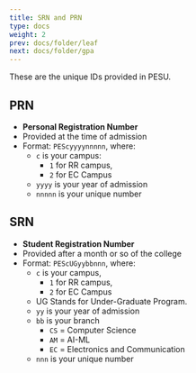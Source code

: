```yaml
---
title: SRN and PRN
type: docs
weight: 2
prev: docs/folder/leaf
next: docs/folder/gpa
---
```


These are the unique IDs provided in PESU.

## PRN

* **Personal Registration Number**
* Provided at the time of admission
* Format: `PEScyyyynnnnn`, where:
    * `c` is your campus: 
        * `1` for RR campus, 
        * `2` for EC Campus
    * `yyyy` is your year of admission
    * `nnnnn` is your unique number


## SRN

* **Student Registration Number**
* Provided after a month or so of the college
* Format: `PEScUGyybbnnn`, where:
    * `c` is your campus, 
        * `1` for RR campus, 
        * `2` for EC Campus
    * UG Stands for Under-Graduate Program.
    * `yy` is your year of admission
    * `bb` is your branch
        * `CS` = Computer Science
        * `AM` = AI-ML
        * `EC` = Electronics and Communication
    * `nnn` is your unique number